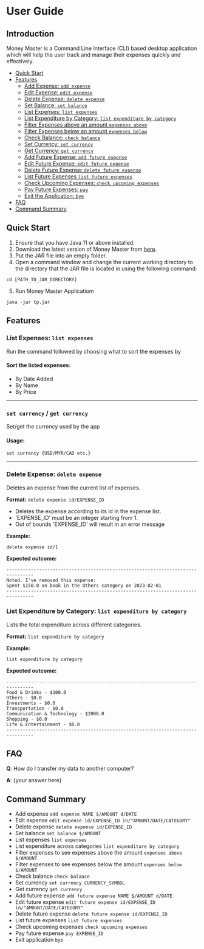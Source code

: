 # User Guide

## Introduction

Money Master is a Command Line Interface (CLI) based desktop application which will help the user track and manage their expenses quickly and effectively.

+ [Quick Start](#quick-start)
+ [Features](#features)
    + [Add Expense: `add expense`](#add-expense--add-expense)
    + [Edit Expense: `edit expense`](#edit-expense--edit-expense)
    + [Delete Expense: `delete expense`](#delete-expense--delete-expense)
    + [Set Balance: `set balance`](#set-balance--set-balance)
    + [List Expenses: `list expenses`](#list-expenses--list-expenses)
    + [List Expenditure by Category: `list expenditure by category`](#list-expenditure-by-category--list-expenditure-by-category)
    + [Filter Expenses above an amount `expenses above`](#)
    + [Filter Expenses below an amount `expenses below`](#)
    + [Check Balance: `check balance`](#check-balance--check-balance)
    + [Set Currency: `set currency`](#set-currency--set-currency)
    + [Get Currency: `get currency`](#get-currency--get-currency)
    + [Add Future Expense: `add future expense`](#add-expense--add-future-expense)
    + [Edit Future Expense: `edit future expense`](#edit-expense--edit-future-expense)
    + [Delete Future Expense: `delete future expense`](#delete-future-expense--delete-future-expense)
    + [List Future Expenses `list future expenses`](#list-expenses--list-future-expenses)
    + [Check Upcoming Expenses: `check upcoming expenses`](#check-upcoming-expenses--check-upcoming-expenses)
    + [Pay Future Expenses: `pay`](#pay-future-expenses--pay)
    + [Exit the Application: `bye`](#exit-application--bye)
+ [FAQ](#faq)
+ [Command Summary](#command-summary)

## Quick Start
1. Ensure that you have Java 11 or above installed.
2. Download the latest version of Money Master from [here](https://github.com/AY2223S2-CS2113-W13-4/tp/releases).
3. Put the JAR file into an empty folder.
4. Open a command window and change the current working directory to the directory that the JAR file is located in using the following command:
```
cd [PATH_TO_JAR_DIRECTORY]
```
5. Run Money Master Applicatiom
```
java -jar tp.jar
```

## Features

### List Expenses: `list expenses`
Run the command followed by choosing what to sort the expenses by
#### Sort the listed expenses:
* By Date Added
* By Name
* By Price
---
### `set currency` / `get currency`
Set/get the currency used by the app
#### Usage:
```
set currency {USD/MYR/CAD etc.}
```
---
### Delete Expense: `delete expense`
Deletes an expense from the current list of expenses.

**Format:** `delete expense id/EXPENSE_ID`

* Deletes the expense according to its id in the expense list.
* 'EXPENSE_ID' must be an integer starting from 1.
* Out of bounds 'EXPENSE_ID' will result in an error message

**Example:**

`delete expense id/1`

**Expected outcome:**
```
--------------------------------------------------------------------------------
Noted. I've removed this expense:
Spent $150.0 on book in the Others category on 2023-02-01
--------------------------------------------------------------------------------
```
### List Expenditure by Category: `list expenditure by category`
Lists the total expenditure across different categories.

**Format:** `list expenditure by category`

**Example:**

`list expenditure by category`

**Expected outcome:**
```
--------------------------------------------------------------------------------
Food & Drinks - $100.0
Others - $0.0
Investments - $0.0
Transportation - $0.0
Communication & Technology - $2000.0
Shopping - $0.0
Life & Entertainment - $0.0
--------------------------------------------------------------------------------
```

## FAQ

**Q**: How do I transfer my data to another computer? 

**A**: {your answer here}

## Command Summary

* Add expense `add expense NAME $/AMOUNT d/DATE`
* Edit expense `edit expense id/EXPENSE_ID in/"AMOUNT/DATE/CATEGORY"`
* Delete expense `delete expense id/EXPENSE_ID`
* Set balance `set balance $/AMOUNT`
* List expenses `list expenses`
* List expenditure across categories `list expenditure by category`
* Filter expenses to see expenses above the amount `expenses above $/AMOUNT`
* Filter expenses to see expenses below the amount `expenses below $/AMOUNT`
* Check balance `check balance`
* Set currency `set currency CURRENCY_SYMBOL`
* Get currency `get currency`
* Add future expense `add future expense NAME $/AMOUNT d/DATE`
* Edit future expense `edit future expense id/EXPENSE_ID in/"AMOUNT/DATE/CATEGORY"`
* Delete future expense `delete future expense id/EXPENSE_ID`
* List future expenses `list future expenses`
* Check upcoming expenses `check upcoming expenses`
* Pay future expense `pay EXPENSE_ID`
* Exit application `bye`
